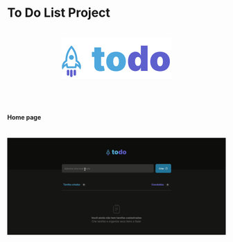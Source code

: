 # To Do List Project

<h1 align="center">
    <img alt="to-do-list" src="https://github.com/eugenioarantes/ignite-ToDoList/blob/master/public/logo.svg" />
</h1>

<br><br>

#### Home page

<h1 align="center">
  <img 
    alt="home-page" 
    src="https://github.com/eugenioarantes/ignite-ToDoList/blob/master/src/assets/to-do-list.gif"
  />
</h1>

<br>
